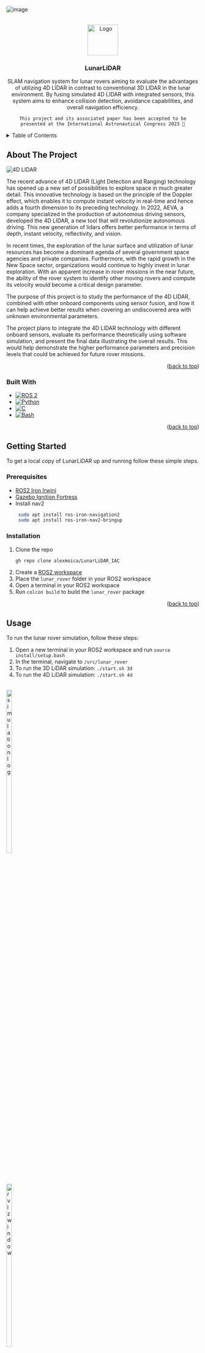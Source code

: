 ![image](https://github.com/alexmoica/LunarLiDAR_IAC/assets/6493847/5b9c2b3b-46e2-466c-b8fb-82fd2c7c8869)<a name="readme-top"></a>

<!-- PROJECT LOGO -->
<br />
<div align="center">
  <a href="https://github.com/github_username/repo_name">
    <img src="media/logo.png" alt="Logo" width="80" height="80">
  </a>

<h3 align="center">LunarLiDAR</h3>
  <p align="center">
    SLAM navigation system for lunar rovers aiming to evaluate the advantages of utilizing 4D LIDAR in contrast to conventional 3D LIDAR in the lunar environment. By fusing simulated 4D LIDAR with integrated sensors, this system aims to enhance collision detection, avoidance capabilities, and overall navigation efficiency.

`This project and its associated paper has been accepted to be presented at the International Astronautical Congress 2023 🚀`
    <br />
  </p>
</div>


<!-- TABLE OF CONTENTS -->
<details>
  <summary>Table of Contents</summary>
  <ol>
    <li>
      <a href="#about-the-project">About The Project</a>
      <ul>
        <li><a href="#built-with">Built With</a></li>
      </ul>
    </li>
    <li>
      <a href="#getting-started">Getting Started</a>
      <ul>
        <li><a href="#prerequisites">Prerequisites</a></li>
        <li><a href="#installation">Installation</a></li>
      </ul>
    </li>
    <li><a href="#usage">Usage</a></li>
    <li><a href="#results--findings">Results & Findings</a></li>
    <li><a href="#contact">Contact</a></li>
  </ol>
</details>



<!-- ABOUT THE PROJECT -->
## About The Project
![4D LIDAR](https://github.com/alexmoica/LunarLiDAR_IAC/assets/6493847/05b9655d-c3b6-493d-bf24-2741cb7caca0)

<p>The recent advance of 4D LIDAR (Light Detection and Ranging) technology has opened up a new set of possibilities to explore space in much greater detail. This innovative technology is based on the principle of the Doppler effect, which enables it to compute instant velocity in real-time and hence adds a fourth dimension to its preceding technology. In 2022, AEVA, a company specialized in the production of autonomous driving sensors, developed the 4D LIDAR, a new tool that will revolutionize autonomous driving. This new generation of lidars offers better performance in terms of depth, instant velocity, reflectivity, and vision.</p>

<p>In recent times, the exploration of the lunar surface and utilization of lunar resources has become a dominant agenda of several government space agencies and private companies. Furthermore, with the rapid growth in the New Space sector, organizations would continue to highly invest in lunar exploration. With an apparent increase in rover missions in the near future, the ability of the rover system to identify other moving rovers and compute its velocity would become a critical design parameter.</p>

<p>The purpose of this project is to study the performance of the 4D LIDAR, combined with other onboard components using sensor fusion, and how it can help achieve better results when covering an undiscovered area with unknown environmental parameters.</p>

<p>The project plans to integrate the 4D LIDAR technology with different onboard sensors, evaluate its performance theoretically using software simulation, and present the final data illustrating the overall results. This would help demonstrate the higher performance parameters and precision levels that could be achieved for future rover missions.</p>

<p align="right">(<a href="#readme-top">back to top</a>)</p>


### Built With

* [![ROS 2][ROS2-shield]][ROS2-url]
* [![Python][Python-shield]][Python-url]
* [![C][C-shield]][C-url]
* [![Bash][Bash-shield]][Bash-url]

<p align="right">(<a href="#readme-top">back to top</a>)</p>



<!-- GETTING STARTED -->
## Getting Started

To get a local copy of LunarLiDAR up and running follow these simple steps.

### Prerequisites

* [ROS2 Iron Irwini](https://docs.ros.org/en/iron/Installation.html)
* [Gazebo Ignition Fortress](https://gazebosim.org/docs/fortress/install)
* Install nav2
  ```sh
   sudo apt install ros-iron-navigation2
   sudo apt install ros-iron-nav2-bringup
   ```

### Installation

1. Clone the repo
   ```sh
   gh repo clone alexmoica/LunarLiDAR_IAC
   ```
3. Create a [ROS2 workspace](https://docs.ros.org/en/iron/Tutorials/Beginner-Client-Libraries/Creating-A-Workspace/Creating-A-Workspace.html)
4. Place the `lunar_rover` folder in your ROS2 workspace
5. Open a terminal in your ROS2 workspace
6. Run `colcon build` to build the `lunar_rover` package

<p align="right">(<a href="#readme-top">back to top</a>)</p>


<!-- USAGE EXAMPLES -->
## Usage

To run the lunar rover simulation, follow these steps:
1. Open a new terminal in your ROS2 workspace and run `source install/setup.bash`
2. In the terminal, navigate to `/src/lunar_rover`
3. To run the 3D LiDAR simulation: `./start.sh 3d`
4. To run the 4D LiDAR simulation: `./start.sh 4d`

<br>
<div style="display: inline-block;">
  <img src="media/sim_log.png" alt="simulation log" width="33%" style="display: block; margin-right: 10px;">
  <img src="media/rviz.png" alt="rviz window" width="33%" style="display: block; margin-right: 10px;">
  <img src="media/gazebo.png" alt="gazebo window" width="33%" style="text-align: center;">
</div>

Once the last command is executed, RViz and Gazebo will open, simulating the lunar rover. The rover employs SLAM to scan and navigate its environment, utilizing its onboard LiDAR.

<br>
<div style="display: inline-block;"><img src="media/avoidance_action_server.png" alt="avoidance action server log" width="33%" style="display: block; margin-right: 10px;"></div>

For the avoidance system, an avoidance server is initiated first. This server accepts requests from an avoidance client regarding whether to provide an avoidance goal to the rover or not.

<br>
<div style="display: inline-block;"><img src="media/avoidance_4d.png" alt="avoidance publisher log" width="33%" style="display: block; margin-right: 10px;"></div>

Next, a publishing server is launched, continuously broadcasting the locations of any rovers in the scene. If the `4d` option was selected, it will also publish their velocities.

<br>
<div style="display: inline-block;"><img src="media/avoidance_subscriber.png" alt="avoidance subscriber/client log" width="33%" style="display: block; margin-right: 10px;"></div>

A subscriber is initiated to listen to this server and calculate the collision risk between rovers. This is done by measuring the distance between the rovers (for `3d`) and considering the velocity vectors of both rovers (for `4d`). This subscriber also functions as the avoidance client, sending a request to the avoidance server to execute an avoidance maneuver when a collision risk is detected.

<br>
<br>

![3D LIDAR](https://github.com/alexmoica/LunarLiDAR_IAC/assets/6493847/067bc5f6-0fe8-4441-a048-9e687d76b28f)
<br>3D LiDAR Test Case (6x speed)

<br>

![4D LIDAR](https://github.com/alexmoica/LunarLiDAR_IAC/assets/6493847/05b9655d-c3b6-493d-bf24-2741cb7caca0)
<br>4D LiDAR Test Case (6x speed)

<br>
<div style="display: inline-block;"><img src="media/demo_results.png" alt="demo results"></div>

Just from this quick test case, we can already observe the potential performance and efficiency advantages of utilizing a 4D LiDAR.

<p align="right">(<a href="#readme-top">back to top</a>)</p>


<!-- RESULTS & FINDINGS -->
## Results & Findings

**UR = User Rover**
<br>
**OR = Obstacle Rover**

### Test 1: Increasing the speed of the OR

**Rationale**
<br>
To test the performance of the rover in a scenario with dynamic or unpredictable elements, requiring faster decision making.
<br>
<br>

**Initial Conditions**
<br>
`UR:` Begin at (0,0) and move towards the goal (9,-9) at a maximum speed of 0.36 units/s and with a maximum rotation speed of 1.0 rad/s
<br>
<br>
`OR Speed x1:` Begin at (12, -5) and patrol between (12, -5) and (4, -5) at a speed of 0.2667 units/s
<br>
<br>
`OR Speed x2:` Speed increased to 0.5333 units/s
<br>
<br>
`OR Speed x4:` Speed increased to 1.0667 units/s
<br>
<br>

**Results**

Average UR Speeds by Test Case

|  | OR Speed x1  | OR Speed x2 | OR Speed x3 |
| ------------- | ------------- | ------------- | ------------- |
| 3D  | 0.10 units/s  | 0.11 units/s  | 0.12 units/s  |
| 4D  | 0.19 units/s  | 0.20 units/s  | 0.18 units/s  |


Findings
<br>
The most important value for this test was the collision occurence as the OR's speed increased. We can see that at x4 Speed, the 3D LIDAR was unable to avoid a collision in a couple of the cases. In these cases, the UR was already intersecting the path of the OR when it detected the OR and because of the high speeds, the OR was unable to make large enough corrections in time. On the other hand, the 4D LIDAR was able to make more drastic corrections due to knowing how fast the OR was approaching. There is no meaningful change in the amount of time to the goal, any variation can be attributed to where the obstacle rover was on its path when it was intersected by the user rover.



Test 2: Increasing the speed of the user rover

Rationale
<br>
To test the ability of the rover to handle high-speed navigation and obstacle avoidance.

Initial Conditions
<br>
`OR:` Begin at (12, -5) and patrol between (12, -5) and (4, -5) at a speed of 0.2667 units/s
<br>
`UR Speed x1:` Begin at (0,0) and move towards the goal (9,-9) at a maximum speed of 0.36 units/s and with a maximum rotation speed of 1.0 rad/s
<br>
`UR Speed x2:` Maximum speed increased to 0.72 units/s and 2.0 rad/s
<br>
`UR Speed x4:` Maximum speed increased to 1.44 units/s and 4.0 rad/s

Results


Average UR Speeds
UR Speed x1:
3D: 0.10 units/s
4D: 0.19 units/s

UR Speed x2:
3D: 0.15 units/s
4D: 0.24 units/s

UR Speed x4:
3D: 0.21 units/s
4D: 0.32 units/s


Findings
<br>
Both 3D and 4D LIDARS were able to successfully navigate to the goal in high speed environments without collisions occuring. The 4D LIDAR resulted in a consistently faster path to the goal, with the average speed increasing by 23.89% from Speed x1 to Speed x2 and 32.62% from Speed x2 to Speed x4. Although slower overall, the 3D LIDAR average speed increased at a greater rate between series, with a 53.53% and 33.19% increase respectively. 3D LIDAR scales more because the algorithm keeps a constant distance from the OR when avoiding it, meaning that the same amount of extra distance towards the goal has to be covered and so a faster speed will save time in this segment. Since the 4D LIDAR pathing doesent experience as large increase rates, it also means that it is a more effecient algorithm overall than the 3D one.


Test 3: Placing an obstacle between the rovers

Rationale
<br>
To test the rover's ability to respond to both stationary and moving obstacles, particularly in scenarios where it has minimal time to detect the moving obstacle.

Initial Conditions
<br>
`OR:` Begin at (12, -5) and patrol between (12, -5) and (4, -5) at a speed of 0.2667 units/s
<br>
`UR` Begin at (0,0) and move towards the goal (9,-9) at a maximum speed of 0.36 units/s and with a maximum rotation speed of 1.0 rad/s
<br>
`Static Obstacle` Wall measuring 4 units in the x-direction and 0.5 units in the y-direction, centered at (3, -3)

Reference Photos



Results

Average UR Speeds
No Obstacle:
3D: 0.10 units/s
4D: 0.19 units/s

With Obstacle:
3D: 0.07 units/s
4D: 0.18 units/s


Findings
<br>
Both LIDARS were able to navigate to the goal without collisions when a static obstacle was introduced. The 4D LIDAR did not suffer a meaningful decrease in average speed, taking extra time to navigate around the wall but still plotting an effecient path around the OR, while the 3D LIDAR experienced an additional pathing delay between navigating around the wall and avoiding the OR.


<p align="right">(<a href="#readme-top">back to top</a>)</p>




<!-- CONTACT -->
## Contact

Alex Moica - <a href="https://www.linkedin.com/in/alexmoica/" target="_blank">LinkedIn</a> - alex@alexmoica.com

<p align="right">(<a href="#readme-top">back to top</a>)</p>


<!-- MARKDOWN LINKS & IMAGES -->
[ROS2-shield]: https://img.shields.io/badge/ROS2-20232A?style=for-the-badge&logo=ros
[ROS2-url]: https://docs.ros.org/en/iron/index.html
[Python-shield]: https://img.shields.io/badge/Python-20232A?style=for-the-badge&logo=python
[Python-url]: https://www.python.org/
[C-shield]: https://img.shields.io/badge/C-20232A?style=for-the-badge&logo=C
[C-url]: https://devdocs.io/c/
[Bash-shield]: https://img.shields.io/badge/Bash-20232A?style=for-the-badge&logo=gnubash
[Bash-url]: https://www.gnu.org/software/bash/
